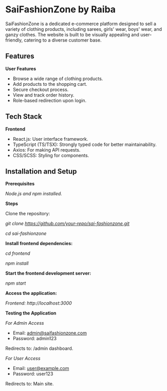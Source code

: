 # SaiFashionZone by Raiba

SaiFashionZone is a dedicated e-commerce platform designed to sell a variety of clothing products, including sarees, girls' wear, boys' wear, and ganzy clothes. The website is built to be visually appealing and user-friendly, catering to a diverse customer base.

## Features
**User Features**
  - Browse a wide range of clothing products.
  - Add products to the shopping cart.
  - Secure checkout process.
  - View and track order history.
  - Role-based redirection upon login.

## Tech Stack
**Frontend**
  - React.js: User interface framework.
  - TypeScript (TS/TSX): Strongly typed code for better maintainability.
  - Axios: For making API requests.
  - CSS/SCSS: Styling for components.

## Installation and Setup
**Prerequisites**

*Node.js and npm installed.*

**Steps**

Clone the repository:

*git clone https://github.com/your-repo/sai-fashionzone.git*

*cd sai-fashionzone*

**Install frontend dependencies:**

*cd frontend*

*npm install*

**Start the frontend development server:**

*npm start*

**Access the application:**

*Frontend: http://localhost:3000*

**Testing the Application**

*For Admin Access*

  - Email: admin@saifashionzone.com
  - Password: admin123

Redirects to: /admin dashboard.

*For User Access*

  - Email: user@example.com
  - Password: user123

Redirects to: Main site.

